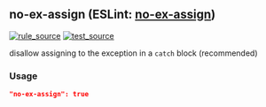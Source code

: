 <!-- Start:AutoDoc:: Modify `src/readme/rules.ts` and run `gulp readme` to update block -->
## no-ex-assign (ESLint: [no-ex-assign](http://eslint.org/docs/rules/no-ex-assign))
[![rule_source](https://img.shields.io/badge/%F0%9F%93%8F%20rule-source-green.svg)](https://github.com/buzinas/tslint-eslint-rules/blob/master/src/rules/noExAssignRule.ts)
[![test_source](https://img.shields.io/badge/%F0%9F%93%98%20test-source-blue.svg)](https://github.com/buzinas/tslint-eslint-rules/blob/master/src/test/rules/noExAssignRuleTests.ts)

disallow assigning to the exception in a `catch` block (recommended)

### Usage

```json
"no-ex-assign": true
```

<!-- End:AutoDoc -->
